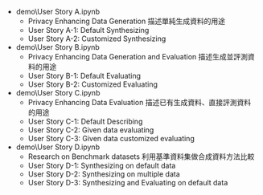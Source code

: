 - demo\User Story A.ipynb
  - Privacy Enhancing Data Generation 描述單純生成資料的用途
  - User Story A-1: Default Synthesizing
  - User Story A-2: Customized Synthesizing
- demo\User Story B.ipynb
  - Privacy Enhancing Data Generation and Evaluation 描述生成並評測資料的用途
  - User Story B-1: Default Evaluating
  - User Story B-2: Customized Evaluating
- demo\User Story C.ipynb
  - Privacy Enhancing Data Evaluation 描述已有生成資料、直接評測資料的用途
  - User Story C-1: Default Describing
  - User Story C-2: Given data evaluating
  - User Story C-3: Given data customized evaluating
- demo\User Story D.ipynb
  - Research on Benchmark datasets 利用基準資料集做合成資料方法比較
  - User Story D-1: Synthesizing on default data
  - User Story D-2: Synthesizing on multiple data
  - User Story D-3: Synthesizing and Evaluating on default data
